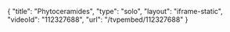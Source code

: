 {
    "title": "Phytoceramides",
    "type": "solo",
    "layout": "iframe-static",
    "videoId": "112327688",
    "url": "\/tvpembed\/112327688"
}
